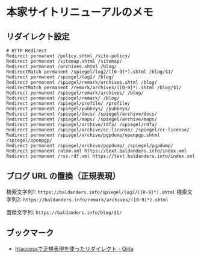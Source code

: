 # 本家サイトリニューアルのメモ

## リダイレクト設定

```
# HTTP Redirect
Redirect permanent /policy.shtml /site-policy/
Redirect permanent /sitemap.shtml /sitemap/
Redirect permanent /archives.shtml /blog/
RedirectMatch permanent /spiegel/log2/([0-9]*).shtml /blog/$1/
Redirect permanent /spiegel/log2/ /blog/
Redirect permanent /spiegel/remark/archives.shtml /blog/
RedirectMatch permanent /remark/archives/([0-9]*).shtml /blog/$1/
Redirect permanent /spiegel/remark/archives/ /blog/
Redirect permanent /spiegel/remark/ /blog/
Redirect permanent /spiegel/profile/ /profile/
Redirect permanent /spiegel/pubkeys/ /pubkeys/
Redirect permanent /spiegel/docs/ /spiegel/archive/docs/
Redirect permanent /spiegel/maps/ /spiegel/archive/maps/
Redirect permanent /spiegel/archive/rdfa/ /spiegel/rdfa/
Redirect permanent /spiegel/archive/cc-license/ /spiegel/cc-license/
Redirect permanent /spiegel/archive/pgpdump/openpgp.shtml /spiegel/openpgp/
Redirect permanent /spiegel/archive/pgpdump/ /spiegel/pgpdump/
Redirect permanent /atom.xml https://text.baldanders.info/index.xml
Redirect permanent /rss.rdf.xml https://text.baldanders.info/index.xml
```

## ブログ URL の置換（正規表現）

検索文字列1: `https://baldanders.info/spiegel/log2/([0-9]*).shtml`
検索文字列2: `https://baldanders.info/remark/archives/([0-9]*).shtml`

置換文字列: `https://baldanders.info/blog/$1/`

## ブックマーク

- [htaccessで正規表現を使ったリダイレクト - Qiita](https://qiita.com/bass-inu/items/d239cdee54a74ec0d3ef)
